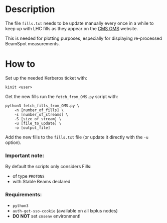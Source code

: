 # Description
The file `fills.txt` needs to be update manually every once in a while to keep up with LHC fills as they appear on the [CMS OMS](https://cmsoms.cern.ch/) website.

This is needed for plotting purposes, especially for displaying re-processed BeamSpot measurements.

# How to
Set up the needed Kerberos ticket with:
```
kinit <user>
```
Get the new fills run the `fetch_from_OMS.py` script with:
```
python3 fetch_fills_from_OMS.py \
    -n [number_of_fills] \
    -s [number_of_streams] \
    -S [size_of_stream] \
    -u [file_to_update] \
    -o [output_file]
```
Add the new fills to the `fills.txt` file (or update it directly with the `-u` option).

### Important note:
By default the scripts only considers Fills:
 - of type `PROTONS`
 - with Stable Beams declared

### Requirements:
- `python3`
- `auth-get-sso-cookie` (available on all lxplus nodes)
- **DO NOT** set `cmsenv` environment!
